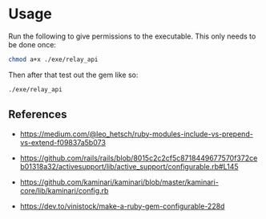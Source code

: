 # Usage

Run the following to give permissions to the executable. This only needs to be done once:

```sh
chmod a+x ./exe/relay_api
```

Then after that test out the gem like so:

```sh
./exe/relay_api
```

## References

- https://medium.com/@leo_hetsch/ruby-modules-include-vs-prepend-vs-extend-f09837a5b073

- https://github.com/rails/rails/blob/8015c2c2cf5c8718449677570f372ceb01318a32/activesupport/lib/active_support/configurable.rb#L145

- https://github.com/kaminari/kaminari/blob/master/kaminari-core/lib/kaminari/config.rb

- https://dev.to/vinistock/make-a-ruby-gem-configurable-228d